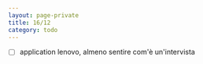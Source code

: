 ```yaml
--- 
layout: page-private
title: 16/12
category: todo
---
```


- [ ] application lenovo, almeno sentire com'è un'intervista

